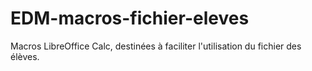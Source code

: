 # EDM-macros-fichier-eleves

Macros LibreOffice Calc, destinées à faciliter l'utilisation du fichier des élèves.
